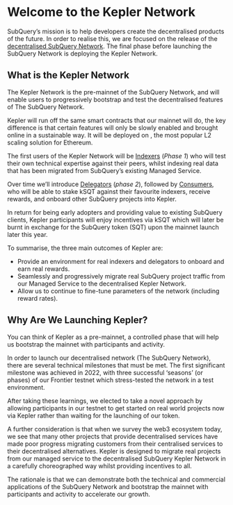 # Welcome to the Kepler Network

SubQuery’s mission is to help developers create the decentralised products of the future. In order to realise this, we are focused on the release of the [decentralised SubQuery Network](https://subquery.network/network). The final phase before launching the SubQuery Network is deploying the Kepler Network.

## What is the Kepler Network

The Kepler Network is the pre-mainnet of the SubQuery Network, and will enable users to progressively bootstrap and test the decentralised features of The SubQuery Network.

Kepler will run off the same smart contracts that our mainnet will do, the key difference is that certain features will only be slowly enabled and brought online in a sustainable way. It will be deployed on <XXXXX>, the most popular L2 scaling solution for Ethereum.

The first users of the Kepler Network will be [Indexers](../indexers.md) (_Phase 1_) who will test their own technical expertise against their peers, whilst indexing real data that has been migrated from SubQuery’s existing Managed Service.

Over time we’ll introduce [Delegators](../delegators.md) (_phase 2_), followed by [Consumers](../consumers.md), who will be able to stake kSQT against their favourite indexers, receive rewards, and onboard other SubQuery projects into Kepler.

In return for being early adopters and providing value to existing SubQuery clients, Kepler participants will enjoy incentives via kSQT which will later be burnt in exchange for the SubQuery token (SQT) upon the mainnet launch later this year.

To summarise, the three main outcomes of Kepler are:

- Provide an environment for real indexers and delegators to onboard and earn real rewards.
- Seamlessly and progressively migrate real SubQuery project traffic from our Managed Service to the decentralised Kepler Network.
- Allow us to continue to fine-tune parameters of the network (including reward rates).

## Why Are We Launching Kepler?

You can think of Kepler as a pre-mainnet, a controlled phase that will help us bootstrap the mainnet with participants and activity.

In order to launch our decentralised network (The SubQuery Network), there are several technical milestones that must be met. The first significant milestone was achieved in 2022, with three successful ‘seasons’ (or phases) of our Frontier testnet which stress-tested the network in a test environment.

After taking these learnings, we elected to take a novel approach by allowing participants in our testnet to get started on real world projects now via Kepler rather than waiting for the launching of our token.

A further consideration is that when we survey the web3 ecosystem today, we see that many other projects that provide decentralised services have made poor progress migrating customers from their centralised services to their decentralised alternatives. Kepler is designed to migrate real projects from our managed service to the decentralised SubQuery Kepler Network in a carefully choreographed way whilst providing incentives to all.

The rationale is that we can demonstrate both the technical and commercial applications of the SubQuery Network and bootstrap the mainnet with participants and activity to accelerate our growth.

